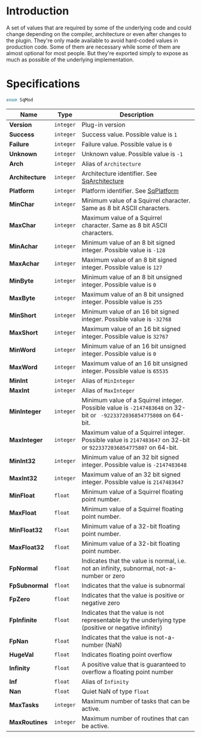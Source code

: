 # Introduction
A set of values that are required by some of the underlying code and could change depending on the compiler, architecture or even after changes to the plugin. They're only made available to avoid hard-coded values in production code. Some of them are necessary while some of them are almost optional for most people. But they're exported simply to expose as much as possible of the underlying implementation.
# Specifications
```D
enum SqMod
```

| Name | Type | Description |
|---|---|---|
| **Version** | `integer` | Plug-in version |
| **Success** | `integer` | Success value. Possible value is `1` |
| **Failure** | `integer` | Failure value. Possible value is `0` |
| **Unknown** | `integer` | Unknown value. Possible value is `-1` |
| **Arch** | `integer` | Alias of `Architecture` |
| **Architecture** | `integer` | Architecture identifier. See [SqArchitecture](Enum.SqArchitecture) |
| **Platform** | `integer` | Platform identifier. See [SqPlatform](Enum.SqPlatform) |
| **MinChar** | `integer` | Minimum value of a Squirrel character. Same as 8 bit ASCII characters. |
| **MaxChar** | `integer` | Maximum value of a Squirrel character. Same as 8 bit ASCII characters. |
| **MinAchar** | `integer` | Minimum value of an 8 bit signed integer. Possible value is `-128` |
| **MaxAchar** | `integer` | Maximum value of an 8 bit signed integer. Possible value is `127` |
| **MinByte** | `integer` | Minimum value of an 8 bit unsigned integer. Possible value is `0` |
| **MaxByte** | `integer` | Maximum value of an 8 bit unsigned integer. Possible value is `255` |
| **MinShort** | `integer` | Minimum value of an 16 bit signed integer. Possible value is `-32768` |
| **MaxShort** | `integer` | Maximum value of an 16 bit signed integer. Possible value is `32767` |
| **MinWord** | `integer` | Minimum value of an 16 bit unsigned integer. Possible value is `0` |
| **MaxWord** | `integer` | Maximum value of an 16 bit unsigned integer. Possible value is `65535` |
| **MinInt** | `integer` | Alias of `MinInteger` |
| **MaxInt** | `integer` | Alias of `MaxInteger` |
| **MinInteger** | `integer` | Minimum value of a Squirrel integer. Possible value is `-2147483648` on 32-bit or ` -9223372036854775808` on 64-bit. |
| **MaxInteger** | `integer` | Maximum value of a Squirrel integer. Possible value is `2147483647` on 32-bit or `9223372036854775807` on 64-bit. |
| **MinInt32** | `integer` | Minimum value of an 32 bit signed integer. Possible value is `-2147483648` |
| **MaxInt32** | `integer` | Maximum value of an 32 bit signed integer. Possible value is `2147483647` |
| **MinFloat** | `float` | Minimum value of a Squirrel floating point number. |
| **MaxFloat** | `float` | Minimum value of a Squirrel floating point number. |
| **MinFloat32** | `float` | Minimum value of a 32-bit floating point number. |
| **MaxFloat32** | `float` | Minimum value of a 32-bit floating point number. |
| **FpNormal** | `float` | Indicates that the value is normal, i.e. not an infinity, subnormal, not-a-number or zero |
| **FpSubnormal** | `float` | Indicates that the value is subnormal |
| **FpZero** | `float` | Indicates that the value is positive or negative zero |
| **FpInfinite** | `float` | Indicates that the value is not representable by the underlying type (positive or negative infinity) |
| **FpNan** | `float` | Indicates that the value is not-a-number (NaN) |
| **HugeVal** | `float` | Indicates floating point overflow |
| **Infinity** | `float` | A positive value that is guaranteed to overflow a floating point number |
| **Inf** | `float` | Alias of `Infinity` |
| **Nan** | `float` | Quiet NaN of type `float` |
| **MaxTasks** | `integer` | Maximum number of tasks that can be active.
| **MaxRoutines** | `integer` | Maximum number of routines that can be active.
